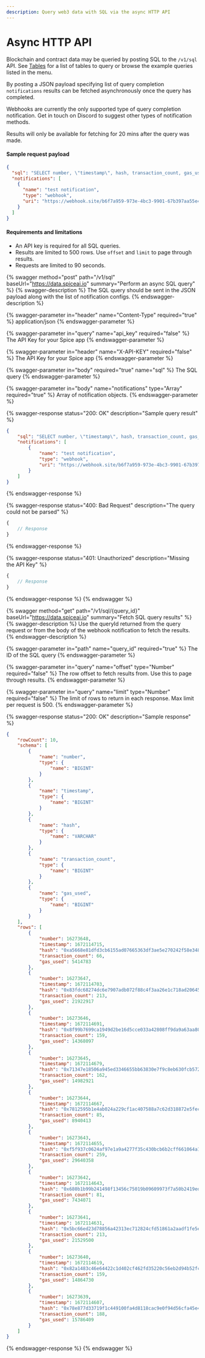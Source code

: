 ```yaml
---
description: Query web3 data with SQL via the async HTTP API
---
```


# Async HTTP API

Blockchain and contract data may be queried by posting SQL to the `/v1/sql` API. See [Tables](../../reference/sql-query-tables/) for a list of tables to query or browse the example queries listed in the menu.

By posting a JSON payload specifying list of query completion `notifications` results can be fetched asynchronously once the query has completed.

Webhooks are currently the only supported type of query completion notification. Get in touch on Discord to suggest other types of notification methods.

Results will only be available for fetching for 20 mins after the query was made.

#### Sample request payload

```json
{
  "sql": "SELECT number, \"timestamp\", hash, transaction_count, gas_used FROM eth.recent_blocks LIMIT 10",
  "notifications": [
    {
      "name": "test notification",
      "type": "webhook",
      "uri": "https://webhook.site/b6f7a959-973e-4bc3-9901-67b397aa55e4"
    }
  ]
}
```

#### Requirements and limitations

* An API key is required for all SQL queries.
* Results are limited to 500 rows. Use `offset` and `limit` to page through results.
* Requests are limited to 90 seconds.

{% swagger method="post" path="/v1/sql" baseUrl="https://data.spiceai.io" summary="Perform an async SQL query" %}
{% swagger-description %}
The SQL query should be sent in the JSON payload along with the list of notification configs.
{% endswagger-description %}

{% swagger-parameter in="header" name="Content-Type" required="true" %}
application/json
{% endswagger-parameter %}

{% swagger-parameter in="query" name="api_key" required="false" %}
The API Key for your Spice app
{% endswagger-parameter %}

{% swagger-parameter in="header" name="X-API-KEY" required="false" %}
The API Key for your Spice app
{% endswagger-parameter %}

{% swagger-parameter in="body" required="true" name="sql" %}
The SQL query
{% endswagger-parameter %}

{% swagger-parameter in="body" name="notifications" type="Array" required="true" %}
Array of notification objects.
{% endswagger-parameter %}

{% swagger-response status="200: OK" description="Sample query result" %}
```json
{
	"sql": "SELECT number, \"timestamp\", hash, transaction_count, gas_used FROM eth.recent_blocks LIMIT 10",
	"notifications": [
		{
			"name": "test notification",
			"type": "webhook",
			"uri": "https://webhook.site/b6f7a959-973e-4bc3-9901-67b397aa55e4"
		}
	]
}
```
{% endswagger-response %}

{% swagger-response status="400: Bad Request" description="The query could not be parsed" %}
```javascript
{
    // Response
}
```
{% endswagger-response %}

{% swagger-response status="401: Unauthorized" description="Missing the API Key" %}
```javascript
{
    // Response
}
```
{% endswagger-response %}
{% endswagger %}

{% swagger method="get" path="/v1/sql/{query_id}" baseUrl="https://data.spiceai.io" summary="Fetch SQL query results" %}
{% swagger-description %}
Use the queryId returned from the query request or from the body of the webhook notification to fetch the results.
{% endswagger-description %}

{% swagger-parameter in="path" name="query_id" required="true" %}
The ID of the SQL query
{% endswagger-parameter %}

{% swagger-parameter in="query" name="offset" type="Number" required="false" %}
The row offset to fetch results from. Use this to page through results.
{% endswagger-parameter %}

{% swagger-parameter in="query" name="limit" type="Number" required="false" %}
The limit of rows to return in each response. Max limit per request is 500.
{% endswagger-parameter %}

{% swagger-response status="200: OK" description="Sample response" %}
```json
{
	"rowCount": 10,
	"schema": [
		{
			"name": "number",
			"type": {
				"name": "BIGINT"
			}
		},
		{
			"name": "timestamp",
			"type": {
				"name": "BIGINT"
			}
		},
		{
			"name": "hash",
			"type": {
				"name": "VARCHAR"
			}
		},
		{
			"name": "transaction_count",
			"type": {
				"name": "BIGINT"
			}
		},
		{
			"name": "gas_used",
			"type": {
				"name": "BIGINT"
			}
		}
	],
	"rows": [
		{
			"number": 16273648,
			"timestamp": 1672114715,
			"hash": "0xa5668e81dfd3cb6155ad07665363df3ae5e270242f58e34870272afc0deec5aa",
			"transaction_count": 66,
			"gas_used": 5414783
		},
		{
			"number": 16273647,
			"timestamp": 1672114703,
			"hash": "0x83fdc68274dc6e7907adb072f88c4f3aa26e1c718ad2064553d2eee569c9e421",
			"transaction_count": 213,
			"gas_used": 21922917
		},
		{
			"number": 16273646,
			"timestamp": 1672114691,
			"hash": "0x8f99b7699ca1949d2be16d5cce033a42808ff9da9a63aa80a10d2b190b6c8781",
			"transaction_count": 159,
			"gas_used": 14368097
		},
		{
			"number": 16273645,
			"timestamp": 1672114679,
			"hash": "0x71347e18506a945ed3346655bb63830e7f9c8eb630fcb5728523f6f77de68c65",
			"transaction_count": 162,
			"gas_used": 14982921
		},
		{
			"number": 16273644,
			"timestamp": 1672114667,
			"hash": "0x7812595b1e4ab024a229cf1ac407588a7c62d318872e5fecff7f5a4c78f6dead",
			"transaction_count": 85,
			"gas_used": 8940413
		},
		{
			"number": 16273643,
			"timestamp": 1672114655,
			"hash": "0xf5f937c0624af97e1a9a4277f35c430bcb6b2cff661064a16f998d07e509862a",
			"transaction_count": 259,
			"gas_used": 29640358
		},
		{
			"number": 16273642,
			"timestamp": 1672114643,
			"hash": "0x680b1b99b241498f13456c75019b09609973f7a50b2419ede31a344ca228916d",
			"transaction_count": 81,
			"gas_used": 7434071
		},
		{
			"number": 16273641,
			"timestamp": 1672114631,
			"hash": "0x5bc66ed23d78856a42313ec712824cfd51861a2aadf1fe5e8c022b82d2124507",
			"transaction_count": 213,
			"gas_used": 21529500
		},
		{
			"number": 16273640,
			"timestamp": 1672114619,
			"hash": "0x82a1483c46e64422c1d402cf462fd35220c56eb2d94b52fcc357b0a04bc3de73",
			"transaction_count": 159,
			"gas_used": 14864730
		},
		{
			"number": 16273639,
			"timestamp": 1672114607,
			"hash": "0x78e877d33719f1c449100fa4d8118cac9e0f94d56cfa45e48fb7fd48469f2e88",
			"transaction_count": 188,
			"gas_used": 15786409
		}
	]
}
```
{% endswagger-response %}
{% endswagger %}
